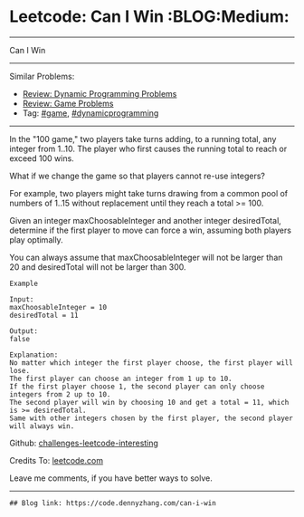 # Leetcode: Can I Win     :BLOG:Medium:


---

Can I Win  

---

Similar Problems:  
-   [Review: Dynamic Programming Problems](https://code.dennyzhang.com/review-dynamicprogramming)
-   [Review: Game Problems](https://code.dennyzhang.com/review-game)
-   Tag: [#game](https://code.dennyzhang.com/tag/game), [#dynamicprogramming](https://code.dennyzhang.com/tag/dynamicprogramming)

---

In the "100 game," two players take turns adding, to a running total, any integer from 1..10. The player who first causes the running total to reach or exceed 100 wins.  

What if we change the game so that players cannot re-use integers?  

For example, two players might take turns drawing from a common pool of numbers of 1..15 without replacement until they reach a total >= 100.  

Given an integer maxChoosableInteger and another integer desiredTotal, determine if the first player to move can force a win, assuming both players play optimally.  

You can always assume that maxChoosableInteger will not be larger than 20 and desiredTotal will not be larger than 300.  

    Example
    
    Input:
    maxChoosableInteger = 10
    desiredTotal = 11
    
    Output:
    false
    
    Explanation:
    No matter which integer the first player choose, the first player will lose.
    The first player can choose an integer from 1 up to 10.
    If the first player choose 1, the second player can only choose integers from 2 up to 10.
    The second player will win by choosing 10 and get a total = 11, which is >= desiredTotal.
    Same with other integers chosen by the first player, the second player will always win.

Github: [challenges-leetcode-interesting](https://github.com/DennyZhang/challenges-leetcode-interesting/tree/master/can-i-win)  

Credits To: [leetcode.com](https://leetcode.com/problems/can-i-win/description/)  

Leave me comments, if you have better ways to solve.  

---

    ## Blog link: https://code.dennyzhang.com/can-i-win